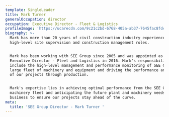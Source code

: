 ```yaml
---
template: SingleLeader
title: Mark Turner
generalOccupation: director
occupation: Executive Director - Fleet & Logistics
profileImage: 'https://ucarecdn.com/9c21c2bd-6768-405a-ab37-7645fac8fdc8/'
biography: >-
  Mark has more than 20 years of civil construction industry experience in
  high-level site supervision and construction management roles. 


  Mark has been working with SEE Group since 2005 and was appointed as the
  Executive Director - Fleet and Logistics in 2016. Mark's responsibilities
  include the high-level management and performance monitoring of SEE Group's
  large fleet of machinery and equipment and driving the performance and success
  of our projects through production. 


  Mark's expertise lies in achieving optimal performance from the SEE Group
  machinery fleet and anticipating the future plant and machinery needs of our
  business to ensure our projects stay ahead of the curve.
meta:
  title: 'SEE Group Director - Mark Turner '
---
```


